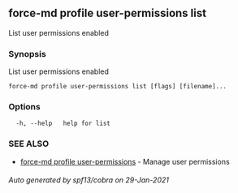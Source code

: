 ## force-md profile user-permissions list

List user permissions enabled

### Synopsis

List user permissions enabled

```
force-md profile user-permissions list [flags] [filename]...
```

### Options

```
  -h, --help   help for list
```

### SEE ALSO

* [force-md profile user-permissions](force-md_profile_user-permissions.md)	 - Manage user permissions

###### Auto generated by spf13/cobra on 29-Jan-2021
